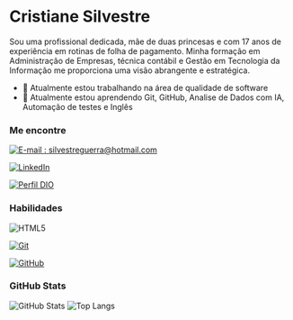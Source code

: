 # Cristiane Silvestre

Sou uma profissional dedicada, mãe de duas princesas e com 17 anos de experiência em rotinas de folha de pagamento. Minha formação em Administração de Empresas, técnica contábil e Gestão em Tecnologia da Informação me proporciona uma visão abrangente e estratégica.

- 🔭 Atualmente estou trabalhando na área de qualidade de software
- 🌱 Atualmente estou aprendendo Git, GitHub, Analise de Dados com IA, Automação de testes e Inglês



### Me encontre

[![E-mail : silvestreguerra@hotmail.com](https://img.shields.io/badge/-Email-000?style=for-the-badge&logo=microsoft-outlook&logoColor=E94D5F)](silvestreguerra@hotmail.com)

[![LinkedIn](https://img.shields.io/badge/-LinkedIn-000?style=for-the-badge&logo=linkedin&logoColor=30A3DC)](www.linkedin.com/in/cristiane-silvestre-de-lima/)

[![Perfil DIO](https://img.shields.io/badge/-Meu%20Perfil%20na%20DIO-30A3DC?style=for-the-badge)](https://web.dio.me/users/SILVESTREGUERRA)

### Habilidades

![HTML5](https://img.shields.io/badge/HTML-000?style=for-the-badge&logo=html5&logoColor=30A3DC)

[![Git](https://img.shields.io/badge/Git-000?style=for-the-badge&logo=git&logoColor=E94D5F)]()

[![GitHub](https://img.shields.io/badge/GitHub-000?style=for-the-badge&logo=github&logoColor=30A3DC)]()

 ### GitHub Stats

![GitHub Stats](https://github-readme-stats.vercel.app/api?username=cristianesilvestre&theme=transparent&bg_color=000&border_color=30A3DC&show_icons=true&icon_color=30A3DC&title_color=E94D5F&text_color=FFF)
![Top Langs](https://github-readme-stats-git-masterrstaa-rickstaa.vercel.app/api/top-langs/?username=cristianesilvestre&layout=compact&bg_color=000&border_color=30A3DC&title_color=E94D5F&text_color=FFF)